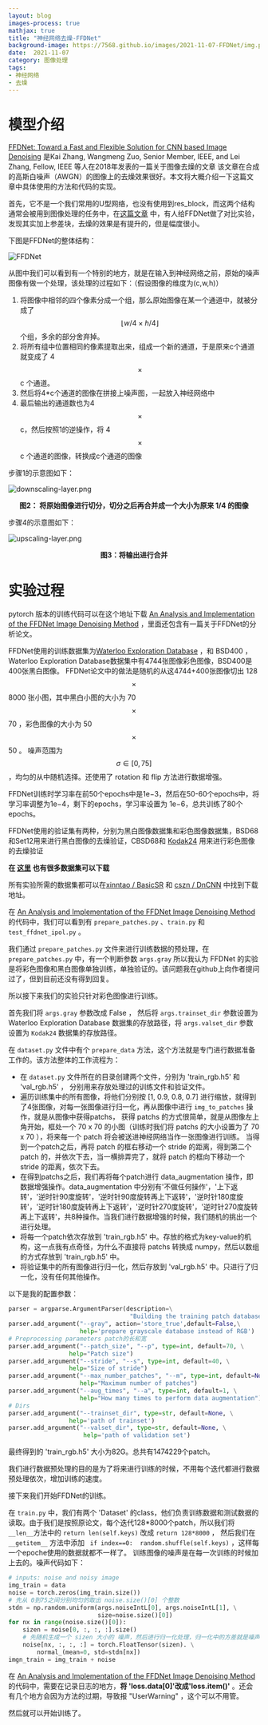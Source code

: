 ```yaml
---
layout: blog
images-process: true
mathjax: true
title: "神经网络去燥-FFDNet"
background-image: https://7568.github.io/images/2021-11-07-FFDNet/img.png
date:  2021-11-07
category: 图像处理
tags:
- 神经网络
- 去燥
---
```



# 模型介绍

[FFDNet: Toward a Fast and Flexible Solution for CNN based Image Denoising](https://arxiv.org/pdf/1710.04026.pdf) 是Kai Zhang, Wangmeng Zuo, Senior Member, IEEE, and Lei Zhang, Fellow, IEEE 等人在2018年发表的一篇关于图像去燥的文章
该文章在合成的高斯白噪声（AWGN）的图像上的去燥效果很好。本文将大概介绍一下这篇文章中具体使用的方法和代码的实现。

首先，它不是一个我们常用的U型网络，也没有使用到res_block，而这两个结构通常会被用到图像处理的任务中，在[这篇文章](http://www.ipol.im/pub/art/2019/231/article.pdf) 中，有人给FFDNet做了对比实验，发现其实加上参差块，去燥的效果是有提升的，但是幅度很小。

下图是FFDNet的整体结构：

![FFDNet](https://7568.github.io/images/2021-11-07-FFDNet/architecture-of-FFDNet.png)

从图中我们可以看到有一个特别的地方，就是在输入到神经网络之前，原始的噪声图像有做一个处理，该处理的过程如下：（假设图像的维度为(c,w,h)）
1. 将图像中相邻的四个像素分成一个组，那么原始图像在某一个通道中，就被分成了 $$ \lfloor w/4 \times h/4 \rfloor $$ 个组，多余的部分舍弃掉。
2. 将所有组中位置相同的像素提取出来，组成一个新的通道，于是原来c个通道就变成了 4$$\times$$c 个通道。
3. 然后将4*c个通道的图像在拼接上噪声图，一起放入神经网络中
4. 最后输出的通道数也为4 $$\times$$ c，然后按照1的逆操作，将 4 $$\times$$ c 个通道的图像，转换成c个通道的图像

步骤1的示意图如下：

   ![downscaling-layer.png](https://7568.github.io/images/2021-11-07-FFDNet/downscaling-layer.png)

<div align="center" style="font-weight: bold;">   图2： 将原始图像进行切分，切分之后再合并成一个大小为原来 1/4 的图像   </div>

步骤4的示意图如下：

   ![upscaling-layer.png](https://7568.github.io/images/2021-11-07-FFDNet/upscaling-layer.png)

<div align="center" style="font-weight: bold;"> 图3：将输出进行合并 </div>

# 实验过程

pytorch 版本的训练代码可以在这个地址下载 [An Analysis and Implementation of the FFDNet Image Denoising Method](http://www.ipol.im/pub/art/2019/231/) ，里面还包含有一篇关于FFDNet的分析论文。

FFDNet使用的训练数据集为[Waterloo Exploration Database](https://ece.uwaterloo.ca/~k29ma/exploration/) ，和 BSD400 ，Waterloo Exploration Database数据集中有4744张图像彩色图像，BSD400是400张黑白图像。 FFDNet论文中的做法是随机的从这4744+400张图像切出 128$$ \times $$8000 张小图，其中黑白小图的大小为 70$$ \times $$70 ，彩色图像的大小为 50$$ \times $$50 。
噪声范围为 $$\sigma \in [0, 75] $$ ，均匀的从中随机选择。还使用了 rotation 和 flip 方法进行数据增强。

FFDNet训练时学习率在前50个epochs中是1e−3，然后在50-60个epochs中，将学习率调整为1e−4，剩下的epochs，学习率设置为 1e−6，总共训练了80个epochs。

FFDNet使用的验证集有两种，分别为黑白图像数据集和彩色图像数据集，BSD68和Set12用来进行黑白图像的去燥验证，CBSD68和 [Kodak24](http://r0k.us/graphics/kodak/) 用来进行彩色图像的去燥验证

**在 [这里](https://drive.google.com/drive/folders/0B-_yeZDtQSnobXIzeHV5SjY5NzA?resourcekey=0-6P_4btryhcj41aGUZRSK-w) 也有很多数据集可以下载**

所有实验所需的数据集都可以在[xinntao / BasicSR](https://github.com/xinntao/BasicSR/blob/master/docs/DatasetPreparation.md#common-image-sr-datasets) 和 [cszn / DnCNN](https://github.com/cszn/DnCNN/tree/master/TrainingCodes/DnCNN_TrainingCodes_v1.0/data) 中找到下载地址。

在 [An Analysis and Implementation of the FFDNet Image Denoising Method](http://www.ipol.im/pub/art/2019/231/) 的代码中，我们可以看到有 `prepare_patches.py` 、`train.py` 和 `test_ffdnet_ipol.py` 。

我们通过 `prepare_patches.py` 文件来进行训练数据的预处理，在 `prepare_patches.py` 中，有一个判断参数 `args.gray` 所以我认为 FFDNet 的实验是将彩色图像和黑白图像单独训练，单独验证的。该问题我在github上向作者提问过了，但到目前还没有得到回复。

所以接下来我们的实验只针对彩色图像进行训练。

首先我们将 `args.gray` 参数改成 False ， 然后将 `args.trainset_dir` 参数设置为 Waterloo Exploration Database 数据集的存放路径，将 `args.valset_dir` 参数设置为 `Kodak24` 数据集的存放路径。 

在 `dataset.py` 文件中有个 `prepare_data` 方法，这个方法就是专门进行数据准备工作的。该方法整体的工作流程为：

- 在 `dataset.py` 文件所在的目录创建两个文件，分别为 'train_rgb.h5' 和 'val_rgb.h5' ， 分别用来存放处理过的训练文件和验证文件。
- 遍历训练集中的所有图像，将他们分别按 [1, 0.9, 0.8, 0.7] 进行缩放，就得到了4张图像，对每一张图像进行归一化，再从图像中进行 `img_to_patches` 操作，就是从图像中获得patchs，
  获得 patchs 的方式很简单，就是从图像左上角开始，框处一个 70 x 70 的小图（训练时我们将 patchs 的大小设置为了 70 x 70 ），将来每一个 patch 将会被送进神经网络当作一张图像进行训练。
  当得到一个patch之后，再将 patch 的框右移动一个 stride 的距离，得到第二个 patch 的，并依次下去，当一横排弄完了，就将 patch 的框向下移动一个 stride 的距离，依次下去。
- 在得到patchs之后，我们再将每个patch进行 data_augmentation 操作，即数据增强操作。data_augmentation 中分别有'不做任何操作'，'上下返转'，'逆时针90度旋转'，'逆时针90度旋转再上下返转'，'逆时针180度旋转'，'逆时针180度旋转再上下返转'，'逆时针270度旋转'，'逆时针270度旋转再上下返转'，共8种操作。当我们进行数据增强的时候，我们随机的挑出一个进行处理。
- 将每一个patch依次存放到 'train_rgb.h5' 中。存放的格式为key-value的机构，这一点我有点奇怪，为什么不直接将 patchs 转换成 numpy，然后以数组的方式存放到 'train_rgb.h5' 中。
- 将验证集中的所有图像进行归一化，然后存放到 'val_rgb.h5' 中。只进行了归一化，没有任何其他操作。

以下是我的配置参数：

```python
parser = argparse.ArgumentParser(description=\
								  "Building the training patch database")
parser.add_argument("--gray", action='store_true',default=False,\
                    help='prepare grayscale database instead of RGB')
# Preprocessing parameters patch的长和宽
parser.add_argument("--patch_size", "--p", type=int, default=70, \
                 help="Patch size")
parser.add_argument("--stride", "--s", type=int, default=40, \
                 help="Size of stride")
parser.add_argument("--max_number_patches", "--m", type=int, default=None, \
                    help="Maximum number of patches")
parser.add_argument("--aug_times", "--a", type=int, default=1, \
                    help="How many times to perform data augmentation")
# Dirs
parser.add_argument("--trainset_dir", type=str, default=None, \
                 help='path of trainset')
parser.add_argument("--valset_dir", type=str, default=None, \
                     help='path of validation set')
```

最终得到的 'train_rgb.h5' 大小为82G。总共有1474229个patch。

我们进行数据预处理的目的是为了将来进行训练的时候，不用每个迭代都进行数据预处理依次，增加训练的速度。

接下来我们开始FFDNet的训练。

在  `train.py` 中，我们有两个 'Dataset' 的class，他们负责训练数据和测试数据的读取。由于我们是按照原论文，每个迭代128*8000个patch，所以我们将 `__len__`方法中的 `return len(self.keys)` 改成 `return 128*8000` ，
然后我们在 `__getitem__` 方法中添加 ` if index==0:  random.shuffle(self.keys)` ，这样每一个epoche使用的数据就都不一样了。
训练图像的噪声是在每一次训练的时候加上去的。噪声代码如下：
````python
# inputs: noise and noisy image
img_train = data
noise = torch.zeros(img_train.size())
# 先从 0到75之间分别均匀的取出 noise.size()[0] 个整数
stdn = np.random.uniform(args.noiseIntL[0], args.noiseIntL[1], \
                         size=noise.size()[0])
for nx in range(noise.size()[0]):
    sizen = noise[0, :, :, :].size()
    # 先随机生成一个 sizen 大小的 噪声，然后进行归一化处理，归一化中的方差就是噪声的程度。
    noise[nx, :, :, :] = torch.FloatTensor(sizen). \
        normal_(mean=0, std=stdn[nx])
imgn_train = img_train + noise
````

在 [An Analysis and Implementation of the FFDNet Image Denoising Method](http://www.ipol.im/pub/art/2019/231/) 的代码中，需要在记录日志的地方，**将 'loss.data[0]'改成'loss.item()'** 。还会有几个地方会因为方法的过期，导致报 "UserWarning" ，这个可以不用管。

然后就可以开始训练了。

